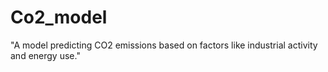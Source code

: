 # Co2_model
"A model predicting CO2 emissions based on factors like industrial activity and energy use."
